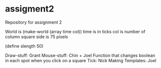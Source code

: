 assigment2
==========

Repository for assignment 2


World is (make-world (array time col))
time is in ticks
col is number of column
square side is 75 pixels


(define slength 50)


Draw-stuff: Grant
Mouse-stuff: Chin + Joel
        Function that changes boolean in each spot when you click on a square
Tick: Nick
Making Templates: Joel


